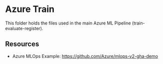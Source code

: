 # Azure Train

This folder holds the files used in the main Azure ML Pipeline (train-evaluate-register).

## Resources

- Azure MLOps Example: https://github.com/Azure/mlops-v2-gha-demo
